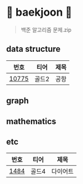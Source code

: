 # 🌼 baekjoon 🌼
> 백준 알고리즘 문제.zip

## data structure
|번호|티어|제목|
|------|---|---|
|[10775](https://github.com/Yuz-Algorithm-Learning/algorithm-learning/tree/main/baekjoon/data_structures/b_10775)|골드2|공항|

## graph

## mathematics

## etc
|번호|티어|제목|
|------|---|---|
|[1484](https://github.com/Yuz-Algorithm-Learning/algorithm-learning/tree/main/baekjoon/_etc/b_1484)|골드4|다이어트|

